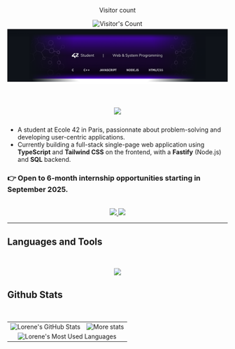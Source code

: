 <div align="center"> 
  <p>Visitor count</p>
  <img src="https://profile-counter.glitch.me/lorene-k/count.svg" alt="Visitor's Count" />
</div>

<img src="https://raw.githubusercontent.com/lorene-k/lorene-k/main/banner.png" alt="Lorene.k banner image" />

<h1 align="center">
    <img src="https://readme-typing-svg.herokuapp.com/?font=Futura&size=48&center=true&vCenter=true&width=500&height=70&color=8839ff&duration=4000&lines=Hi+There!+👋;+I'm+Lorene!;" />
</h1>

- A student at Ecole 42 in Paris, passionnate about problem-solving and developing user-centric applications.
- Currently building a full-stack single-page web application using **TypeScript** and **Tailwind CSS** on the frontend, with a **Fastify** (Node.js) and **SQL** backend.
 
### 👉 Open to 6-month internship opportunities starting in September 2025.
<br>
<div align="center">
  <a href="lorene.khalifa1@gmail.com">
    <img src="https://img.shields.io/badge/Gmail-333333?style=for-the-badge&logo=gmail&logoColor=red" />
  </a>
  <a href="https://linkedin.com/in/lorene-khalifa" target="_blank">
    <img src="https://img.shields.io/badge/LinkedIn-0077B5?style=for-the-badge&logo=linkedin&logoColor=white" target="_blank" />
  </a>
</div>

<hr>

## Languages and Tools
<br>
<p align="center">
  <img src="https://skillicons.dev/icons?i=c,cpp,html,css,tailwind,js,ts,nodejs,docker,bash,git,figma" />
</p>

## Github Stats
<br>
<div align="center">
  <table>
    <tr>
      <td>
        <img height="200" src="https://github-readme-stats.vercel.app/api?username=lorene-k&theme=transparent&hide_border=true&count_private=true&show_icons=true&rank_icon=github&locale=en" alt="Lorene's GitHub Stats" />
      </td>
      <td>
        <img height="200" src="https://github-readme-streak-stats.herokuapp.com/?user=lorene-k&theme=transparent&hide_border=true&count_private=true&border_radius=10&locale=en" alt="More stats" />
      </td>
    </tr>
    <tr>
      <td colspan="2" align="center">
        <img width="420" src="https://github-readme-stats.vercel.app/api/top-langs?username=lorene-k&theme=transparent&hide_border=true&layout=donut&hide=css&langs_count=8&border_radius=10&show_icons=true&locale=en" alt="Lorene's Most Used Languages" />
      </td>
    </tr>
  </table>
</div>
